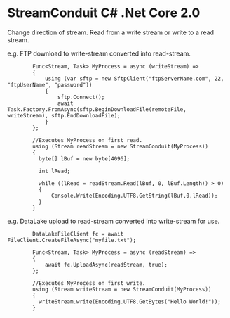 # StreamConduit C# .Net Core 2.0
Change direction of stream. Read from a write stream or write to a read stream.

e.g.  FTP download to write-stream converted into read-stream.

            Func<Stream, Task> MyProcess = async (writeStream) =>
            {
                using (var sftp = new SftpClient("ftpServerName.com", 22, "ftpUserName", "password"))
                {
                    sftp.Connect();
                    await Task.Factory.FromAsync(sftp.BeginDownloadFile(remoteFile, writeStream), sftp.EndDownloadFile);
                }
            };

            //Executes MyProcess on first read.
            using (Stream readStream = new StreamConduit(MyProcess))
            {            
              byte[] lBuf = new byte[4096];

              int lRead;

              while ((lRead = readStream.Read(lBuf, 0, lBuf.Length)) > 0)
              {
                  Console.Write(Encoding.UTF8.GetString(lBuf,0,lRead));
              }
            }
            

 e.g.  DataLake upload to read-stream converted into write-stream for use.
 
            DataLakeFileClient fc = await FileClient.CreateFileAsync("myfile.txt");

            Func<Stream, Task> MyProcess = async (readStream) =>
            {
                await fc.UploadAsync(readStream, true); 
            };

            //Executes MyProcess on first write.
            using (Stream writeStream = new StreamConduit(MyProcess))
            {
              writeStream.write(Encoding.UTF8.GetBytes("Hello World!"));
            }
            
            
